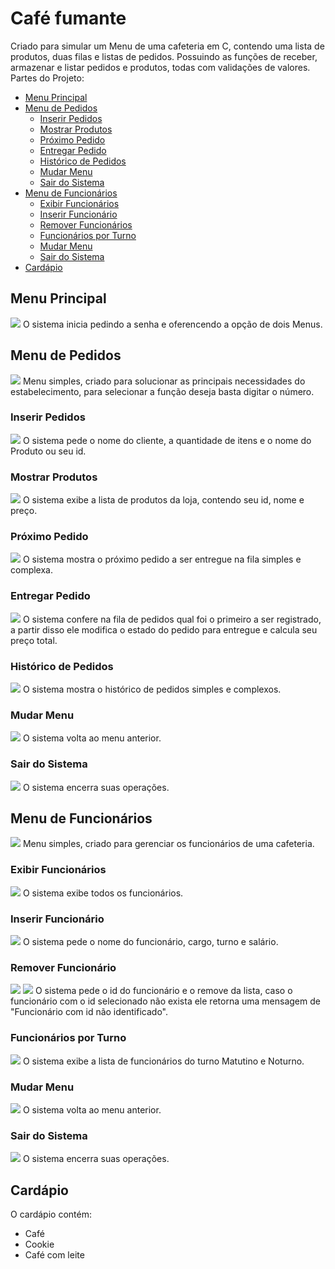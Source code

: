 # Café fumante
Criado para simular um Menu de uma cafeteria em C, contendo uma lista de produtos, duas filas e listas de pedidos. Possuindo as funções de receber, armazenar e listar pedidos e produtos, todas com validações de valores.
Partes do Projeto:
* [Menu Principal](#menu-principal)
* [Menu de Pedidos](#menu-pedidos)
    * [Inserir Pedidos](#inserir-pedidos)
    * [Mostrar Produtos](#mostrar-produtos)
    * [Próximo Pedido](#próximo-pedido)
    * [Entregar Pedido](#entregar-pedido)
    * [Histórico de Pedidos](#histórico-de-pedidos)
    * [Mudar Menu](#mudar-menu)
    * [Sair do Sistema](#sair-do-sistema)
* [Menu de Funcionários](#menu-de-funcionários)
    * [Exibir Funcionários](#exibir-funcionários)
    * [Inserir Funcionário](#inserir-funcionário)
    * [Remover Funcionários](#remover-funcionário)
    * [Funcionários por Turno](#funcionários-por-turno)
    * [Mudar Menu](#mudar-menu-1)
    * [Sair do Sistema](#sair-do-sistema-1)
* [Cardápio](#cardápio)

## Menu Principal
<img src="menu_principal/menu_principal.png">
O sistema inicia pedindo a senha e oferencendo a opção de dois Menus.

## Menu de Pedidos
<img src="menu_pedidos/menu.png">
Menu simples, criado para solucionar as principais necessidades do estabelecimento, para selecionar a função deseja basta digitar o número.

### Inserir Pedidos
<img src="menu_pedidos/inserir_pedido.png">
O sistema pede o nome do cliente, a quantidade de itens e o nome do Produto ou seu id.

### Mostrar Produtos
<img src="menu_pedidos/mostrar_produtos.png">
O sistema exibe a lista de produtos da loja, contendo seu id, nome e preço.

### Próximo Pedido
<img src="menu_pedidos/proximo_pedido.png">
O sistema mostra o próximo pedido a ser entregue na fila simples e complexa.

### Entregar Pedido
<img src="menu_pedidos/entregar_pedido.png">
O sistema confere na fila de pedidos qual foi o primeiro a ser registrado, a partir disso ele modifica o estado do pedido para entregue e calcula seu preço total.

### Histórico de Pedidos
<img src="menu_pedidos/historico_pedidos.png">
O sistema mostra o histórico de pedidos simples e complexos.

### Mudar Menu
<img src="menu_pedidos/mudar_menu.png">
O sistema volta ao menu anterior.

### Sair do Sistema
<img src="menu_pedidos/desligar_sistema.png">
O sistema encerra suas operações.

## Menu de Funcionários
<img src="menu_funcionarios/menu.png">
Menu simples, criado para gerenciar os funcionários de uma cafeteria.

### Exibir Funcionários
<img src="menu_funcionarios/exibir_funcionarios.png">
O sistema exibe todos os funcionários.

### Inserir Funcionário
<img src="menu_funcionarios/inserir_funcionario.png">
O sistema pede o nome do funcionário, cargo, turno e salário.

### Remover Funcionário
<img src="menu_funcionarios/remover_funcionario.png">
<img src="menu_funcionarios/remover_funcionario2.png">
O sistema pede o id do funcionário e o remove da lista, caso o funcionário com o id selecionado não exista ele retorna uma mensagem de "Funcionário com id não identificado".

### Funcionários por Turno
<img src="menu_funcionarios/funcionarios_por_turno.png">
O sistema exibe a lista de funcionários do turno Matutino e Noturno.

### Mudar Menu
<img src="menu_funcionarios/mudar_menu.png">
O sistema volta ao menu anterior.

### Sair do Sistema
<img src="menu_funcionarios/sair_sistema.png">
O sistema encerra suas operações.

## Cardápio
O cardápio contém:
* Café
* Cookie
* Café com leite